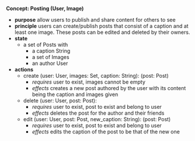 **Concept: Posting (User, Image)**
* **purpose** allow users to publish and share content for others to see
* **principle** users can create/publish posts that consist of a caption and at least one image. These posts can be edited and deleted by their owners.
* **state**
    * a set of Posts with
        * a caption String
        * a set of Images
        * an author User
* **actions** 
    * create (user: User, images: Set<Image>, caption: String): (post: Post) 
        * *requires* user to exist, images cannot be empty
        * *effects* creates a new post authored by the user with its content being the caption and images given
    * delete (user: User, post: Post):
        * *requires* user to exist, post to exist and belong to user
        * *effects* deletes the post for the author and their friends
    * edit (user: User, post: Post, new_caption: String): (post: Post) 
        * *requires* user to exist, post to exist and belong to user
        * *effects* edits the caption of the post to be that of the new one